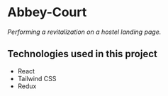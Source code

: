 # Abbey-Court
*Performing a revitalization on a hostel landing page.*
## Technologies used in this project
- React
- Tailwind CSS
- Redux
